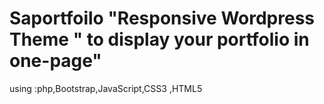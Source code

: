 # Saportfoilo "Responsive Wordpress Theme " to display your portfolio in one-page"
using :php,Bootstrap,JavaScript,CSS3 ,HTML5

